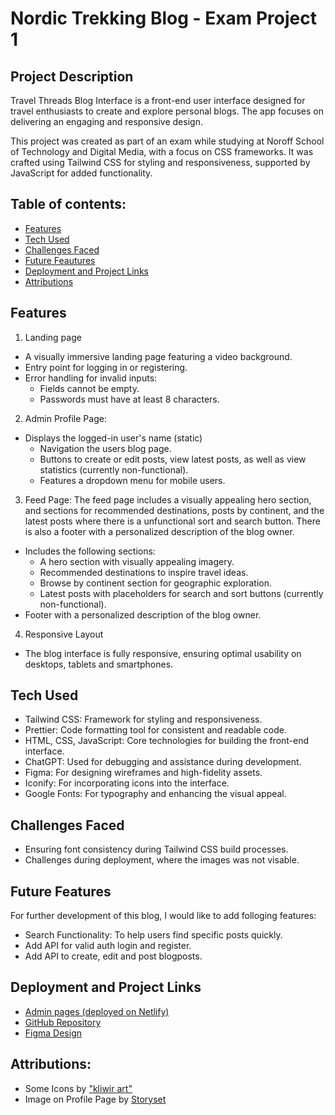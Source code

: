 # Nordic Trekking Blog - Exam Project 1

## Project Description
Travel Threads Blog Interface is a front-end user interface designed for travel enthusiasts to create and explore personal blogs. The app focuses on delivering an engaging and responsive design.

This project was created as part of an exam while studying at Noroff School of Technology and Digital Media, with a focus on CSS frameworks. It was crafted using Tailwind CSS for styling and responsiveness, supported by JavaScript for added functionality.

## Table of contents:
- [Features](#features)
- [Tech Used](#tech-used)
- [Challenges Faced](#challenges-faced)
- [Future Feautures](#future-features)
- [Deployment and Project Links](#deployment-and-project-links)
- [Attributions](#attributions)

## Features
1. Landing page
* A visually immersive landing page featuring a video background.
* Entry point for logging in or registering.
* Error handling for invalid inputs:
  * Fields cannot be empty.
  * Passwords must have at least 8 characters.
  
2. Admin Profile Page:
* Displays the logged-in user's name (static)
  * Navigation the users blog page.
  * Buttons to create or edit posts, view latest posts, as well as view statistics (currently non-functional). 
  * Features a dropdown menu for mobile users.

3. Feed Page: The feed page includes a visually appealing hero section, and sections for recommended destinations, posts by continent, and the latest posts where there is a unfunctional sort and search button. There is also a footer with a personalized description of the blog owner.
* Includes the following sections:
  * A hero section with visually appealing imagery.
  * Recommended destinations to inspire travel ideas.
  * Browse by continent section for geographic exploration.
  * Latest posts with placeholders for search and sort buttons (currently non-functional).
* Footer with a personalized description of the blog owner.

4. Responsive Layout
* The blog interface is fully responsive, ensuring optimal usability on desktops, tablets and smartphones.


## Tech Used
* Tailwind CSS: Framework for styling and responsiveness.
* Prettier: Code formatting tool for consistent and readable code.
* HTML, CSS, JavaScript: Core technologies for building the front-end interface.
* ChatGPT: Used for debugging and assistance during development.
* Figma: For designing wireframes and high-fidelity assets.
* Iconify: For incorporating icons into the interface.
* Google Fonts: For typography and enhancing the visual appeal.

## Challenges Faced
* Ensuring font consistency during Tailwind CSS build processes.
* Challenges during deployment, where the images was not visable. 

## Future Features
For further development of this blog, I would like to add folloging features:
* Search Functionality: To help users find specific posts quickly.
* Add API for valid auth login and register.
* Add API to create, edit and post blogposts.


## Deployment and Project Links
* [Admin pages (deployed on Netlify)](https://project-exam-1-blog.vercel.app/admin/account/login.html)
* [GitHub Repository](https://github.com/IngridOrnum/ca-css-frameworks-ingridornum)
* [Figma Design]([https://www.figma.com/design/h2OCILAUmPbyg0Pa2o1TzH/Exam-Project-1?node-id=1%3A5&t=MMt9nOGpAecWT2rN-1](https://www.figma.com/design/anQmdoEnziQ0ZPeDsNXqFC/Taiilwind-CA?node-id=1-3&t=kHZVw5MOhRDOEn7k-1))

## Attributions:
* Some Icons by ["kliwir art"](https://www.freepik.com/icon/graph_17540802#fromView=family&page=1&position=6&uuid=3a44988e-423d-4f96-987b-4b6962af0d4e)
* Image on Profile Page by [Storyset](https://storyset.com/travel)
